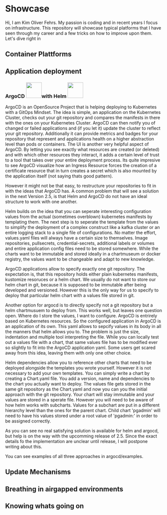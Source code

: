 # Showcase

Hi, I am Kim Oliver Fehrs. My passion is coding and in recent years I focus on infrastructure. This repository will showcase typical platforms that I have seen through my career and a few tricks on how to improve upon them. Let's dive right in


## Container Plattforms


## Application deployment

### ArgoCD <img src="https://avatars.githubusercontent.com/u/30269780?s=200&v=4" width="50">with Helm <img src="https://avatars.githubusercontent.com/u/15859888?s=200&v=4" width="50"> 

ArgoCD is an OpenSource Project that is helping deploying to Kubernetes with a GitOps Mindset. The idea is simple, an application on the Kubernetes Cluster, checks out your git repository and compares the manifests in there with the ones on your Kubernetes Cluster. ArgoCD can then notify you of changed or failed applications and (if you let it) update the cluster to reflect your git repository. Additionally it can provide metrics and badges for your repository that represent and applications health on a higher abstraction level than pods or containers. The UI is another very helpful aspect of ArgoCD. By letting you see exactly what resources are created (or deleted) and with which other resources they interact, it adds a certain level of trust to a tool that takes over your entire deployment process. Its quite impresive to see ArgoCD visualize how an Ingress Resource forces the creation of a certificate resource that in turn creates a secret which is also mounted by the application itself (not saying thats good pattern). 

However it might not be that easy, to restructure your repositories to fit in with the ideas that ArgoCD has. A common problem that will see a solution in the next Version 2.5, is that Helm and ArgoCD do not have an ideal structure to work with one another. 

Helm builds on the idea that you can seperate interesting configuration values from the actual (sometimes overblown) kubernetes manifests by templating them. The next step is to seperate the template from the values to simplify the deployment of a complex construct like a kafka cluster or an entire logging stack to a single file of configurations. No matter the effort, values.yaml files will always have a certain size to themselves. Image repositories, pullsecrets, credential-secrets, additional labels or volumes and entire application config files need to be stored somewhere. While the charts want to be immutable and stored ideally in a chartmuseum or docker registry, the values want to be changeable and adapt to new knowledge. 

ArgoCD applications allow to specify exactly one git repository. The expectation is, that this repository holds either plain kubernetes manifests, kustomize resoruces or a helm chart. We usually do not want to store our helm chart in git, because it is supposed to be immutable after being developed and versioned. However this is the only way for us to specify to deploy that particular helm chart with a values file stored in git.

Another option for argocd is to directly specify not a git repository but a helm chartmusuem to deploy from. This works well, but leaves one question open. Where do I store the values, I want to configure. ArgoCD is entrirely based on Kubernetes resources. So the configured application in ArgoCD is an application of its own. This yaml allows to sepcify values in its body in all the manners that helm allows you to. The problem is just the size, indentation and multiple tool interpreting the file. While you can locally test out a values file with a chart, that same values file has to be modified ever so slightly to fit into the ArgoCD application yaml. Some users get scared away from this idea, leaving them with only one other choice.

Helm dependencies allow you to reference other charts that need to be deployed alongside the templates you wrote yourself. However it is not necessary to add your own templates. You can simply write a chart by creating a Chart.yaml file. You add a version, name and dependencies to the chart you actually want to deploy. The values file gets stored in the same git repository as the Chart.yaml and now you can you the initial approach with the git repository. Your chart will stay immutable and your values are stored in a sperate file. However you will need to be aware of how helm works with subcharts. Values for a subchart are put in a different hierarchy level than the ones for the parent chart. Child chart 'pgadmin' will need to have his values stored under a root value of 'pgadmin:' in order to be assigned correctly.

As you can see no real satisfying solution is available for helm and argocd, but help is on the way with the upcomming release of 2.5. Since the exact details fo the implementation are unclear until release, I will postpone writing about this.

You can see examples of all three approaches in argocd/examples.

## Update Mechanisms


## Breathing in airgapped environments


## Knowing whats going on
